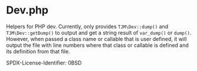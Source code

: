 Dev.php
=======

Helpers for PHP dev.  Currently, only provides `TJM\Dev::dump()` and `TJM\Dev::getDump()` to output and get a string result of `var_dump()` or `dump()`.  However, when passed a class name or callable that is user defined, it will output the file with line numbers where that class or callable is defined and its definition from that file.

<footer>
<p>SPDX-License-Identifier: 0BSD</p>
</footer>

